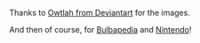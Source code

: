 Thanks to [Owtlah from Deviantart](https://www.deviantart.com/owtlah) for the images.

And then of course, for [Bulbapedia](https://bulbapedia.bulbagarden.net/wiki/Main_Page) and [Nintendo](https://www.nintendo.com/)!
